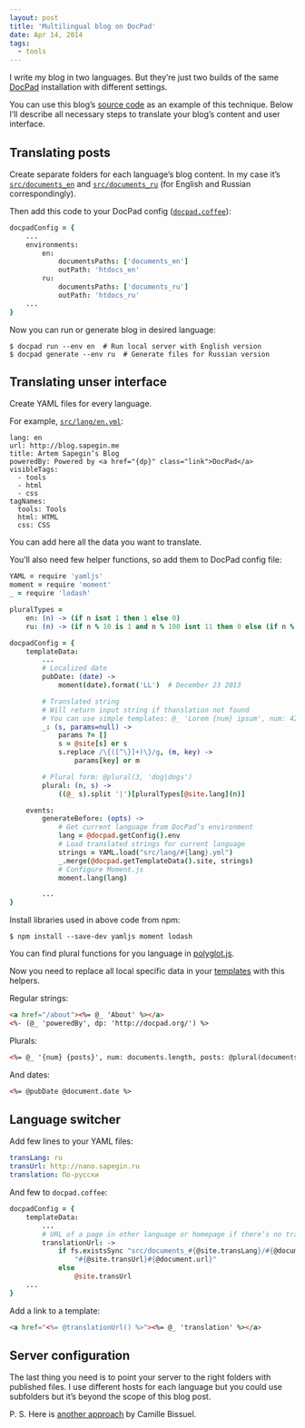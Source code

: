 ```yaml
---
layout: post
title: 'Multilingual blog on DocPad'
date: Apr 14, 2014
tags:
  - tools
---
```


I write my blog in two languages. But they’re just two builds of the same [DocPad](http://docpad.org/) installation with different settings.

You can use this blog’s [source code](https://github.com/sapegin/blog.sapegin.me) as an example of this technique. Below I’ll describe all necessary steps to translate your blog’s content and user interface.

## Translating posts

Create separate folders for each language’s blog content. In my case it’s [`src/documents_en`](https://github.com/sapegin/blog.sapegin.me/tree/master/src/documents_en) and [`src/documents_ru`](https://github.com/sapegin/blog.sapegin.me/tree/master/src/documents_ru) (for English and Russian correspondingly).

Then add this code to your DocPad config ([`docpad.coffee`](https://github.com/sapegin/blog.sapegin.me/blob/master/docpad.coffee)):

```coffee
docpadConfig = {
	...
	environments:
		en:
			documentsPaths: ['documents_en']
			outPath: 'htdocs_en'
		ru:
			documentsPaths: ['documents_ru']
			outPath: 'htdocs_ru'
	...
}
```

Now you can run or generate blog in desired language:

```
$ docpad run --env en  # Run local server with English version
$ docpad generate --env ru  # Generate files for Russian version
```

## Translating unser interface

Create YAML files for every language.

For example, [`src/lang/en.yml`](https://github.com/sapegin/blog.sapegin.me/blob/master/src/lang/en.yml):

```
lang: en
url: http://blog.sapegin.me
title: Artem Sapegin’s Blog
poweredBy: Powered by <a href="{dp}" class="link">DocPad</a>
visibleTags:
  - tools 
  - html
  - css
tagNames:
  tools: Tools
  html: HTML
  css: CSS
```

You can add here all the data you want to translate.

You’ll also need few helper functions, so add them to DocPad config file:

```coffee
YAML = require 'yamljs'
moment = require 'moment'
_ = require 'lodash'

pluralTypes =
	en: (n) -> (if n isnt 1 then 1 else 0)
	ru: (n) -> (if n % 10 is 1 and n % 100 isnt 11 then 0 else (if n % 10 >= 2 and n % 10 <= 4 and (n % 100 < 10 or n % 100 >= 20) then 1 else 2))

docpadConfig = {
	templateData:
		...
		# Localized date
		pubDate: (date) ->
			moment(date).format('LL')  # December 23 2013

		# Translated string
		# Will return input string if thanslation not found
		# You can use simple templates: @_ 'Lorem {num} ipsum', num: 42
		_: (s, params=null) ->
			params ?= []
			s = @site[s] or s
			s.replace /\{([^\}]+)\}/g, (m, key) ->
				params[key] or m

		# Plural form: @plural(3, 'dog|dogs')
		plural: (n, s) ->
			((@_ s).split '|')[pluralTypes[@site.lang](n)]

	events:
		generateBefore: (opts) ->
			# Get current language from DocPad’s environment
			lang = @docpad.getConfig().env
			# Load translated strings for current language
			strings = YAML.load("src/lang/#{lang}.yml")
			_.merge(@docpad.getTemplateData().site, strings)
			# Configure Moment.js
			moment.lang(lang)

		...
}
```

Install libraries used in above code from npm:

```
$ npm install --save-dev yamljs moment lodash
```

You can find plural functions for you language in [polyglot.js](https://github.com/airbnb/polyglot.js/blob/master/lib/polyglot.js).

Now you need to replace all local specific data in your [templates](https://github.com/sapegin/blog.sapegin.me/tree/master/src/layouts) with this helpers.

Regular strings:

```html
<a href="/about"><%= @_ 'About' %></a>
<%- (@_ 'poweredBy', dp: 'http://docpad.org/') %>
```

Plurals:

```html
<%= @_ '{num} {posts}', num: documents.length, posts: @plural(documents.length, 'post|posts') %>
```

And dates:

```html
<%= @pubDate @document.date %>
```

## Language switcher

Add few lines to your YAML files:

```yaml
transLang: ru
transUrl: http://nano.sapegin.ru
translation: По-русски
```

And few to `docpad.coffee`:

```coffee
docpadConfig = {
	templateData:
		...
		# URL of a page in other language or homepage if there’s no translation of that page
		translationUrl: ->
			if fs.existsSync "src/documents_#{@site.transLang}/#{@document.relativePath}"
				"#{@site.transUrl}#{@document.url}"
			else
				@site.transUrl
    ...
}
```

Add a link to a template:

```html
<a href="<%= @translationUrl() %>"><%= @_ 'translation' %></a>
```

## Server configuration

The last thing you need is to point your server to the right folders with published files. I use different hosts for each language but you could use subfolders but it’s beyond the scope of this blog post.

P. S. Here is [another approach](http://nylnook.com/en/blog/docpad-i18n) by Camille Bissuel.
